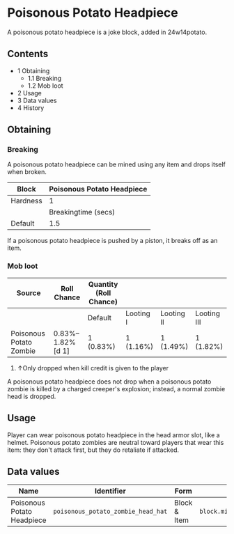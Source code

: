 # Poisonous Potato Headpiece
A poisonous potato headpiece is a joke block, added in 24w14potato. 

## Contents
- 1 Obtaining
	- 1.1 Breaking
	- 1.2 Mob loot
- 2 Usage
- 3 Data values
- 4 History

## Obtaining
### Breaking
A poisonous potato headpiece can be mined using any item and drops itself when broken.

| Block    | Poisonous Potato Headpiece |
|----------|----------------------------|
| Hardness | 1                          |
|          | Breakingtime (secs)        |
| Default  | 1.5                        |

If a poisonous potato headpiece is pushed by a piston, it breaks off as an item.

### Mob loot
| Source                  | Roll Chance      | Quantity (Roll Chance) |           |            |             |
|-------------------------|------------------|------------------------|-----------|------------|-------------|
|                         |                  | Default                | Looting I | Looting II | Looting III |
| Poisonous Potato Zombie | 0.83%–1.82%[d 1] | 1 (0.83%)              | 1 (1.16%) | 1 (1.49%)  | 1 (1.82%)   |

1. ↑Only dropped when kill credit is given to the player

A poisonous potato headpiece does not drop when a poisonous potato zombie is killed by a charged creeper's explosion; instead, a normal zombie head is dropped.

## Usage
Player can wear poisonous potato headpiece in the head armor slot, like a helmet. Poisonous potato zombies are neutral toward players that wear this item: they don't attack first, but they do retaliate if attacked.

## Data values
| Name                       | Identifier                         | Form         | Translation key                                    |
|----------------------------|------------------------------------|--------------|----------------------------------------------------|
| Poisonous Potato Headpiece | `poisonous_potato_zombie_head_hat` | Block & Item | `block.minecraft.poisonous_potato_zombie_head_hat` |

